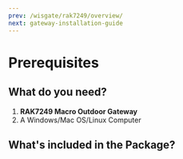 ```yaml
---
prev: /wisgate/rak7249/overview/
next: gateway-installation-guide
---
```


# Prerequisites

<rk-img
  src="/assets/images/wisgate/rak7249/quickstart/2.quickstart/antennas_installed.png"
  width="40%"
  figure-number="1"
  caption="RAK7249 Macro Outdoor Gateway with the antennas installed"
/>

## What do you need?

1. **RAK7249 Macro Outdoor Gateway**
2. A Windows/Mac OS/Linux Computer

<!-- <rk-btn :params="$page.frontmatter.params.btn1" /> -->

## What's included in the Package?

<rk-img
  src="/assets/images/wisgate/rak7249/quickstart/2.quickstart/package_contents.png"
  width="100%"
  figure-number="2"
  caption="RAK7249 Package Contents"
/>
